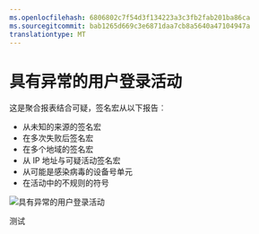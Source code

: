```yaml
---
ms.openlocfilehash: 6806802c7f54d3f134223a3c3fb2fab201ba86ca
ms.sourcegitcommit: bab1265d669c3e6871daa7cb8a5640a47104947a
translationtype: MT
---
```

<properties
    pageTitle="具有异常的用户登录活动"
    description="已发现了表明其反常的所有用户帐户都登录活动的报告。"
    services="active-directory"
    documentationCenter=""
    authors="SSalahAhmed"
    manager="gchander"
    editor=""/>

<tags
    ms.service="active-directory"
    ms.workload="identity"
    ms.tgt_pltfrm="na"
    ms.devlang="na"
    ms.topic="article"
    ms.date="08/17/2015"
    ms.author="saah;kenhoff"/>

# 具有异常的用户登录活动
这是聚合报表结合可疑，签名宏从以下报告︰
<ul><li>从未知的来源的签名宏</li>
<li>在多次失败后签名宏</li>
<li>在多个地域的签名宏</li>
<li>从 IP 地址与可疑活动签名宏</li>
<li>从可能是感染病毒的设备号单元</li>
<li>在活动中的不规则的符号</li>
</ul>


![具有异常的用户登录活动](./media/active-directory-reporting-users-with-anomalous-sign-in-activity/usersWithAnomalousSignInActivity.PNG)

测试

